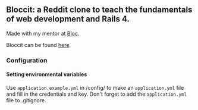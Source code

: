 ## Bloccit:  a Reddit clone to teach the fundamentals of web development and Rails 4.

Made with my mentor at [Bloc](http://bloc.io).

Bloccit can be found [here](http://lc-bloccit.herokuapp.com).

### Configuration

#### Setting environmental variables
 Use `application.example.yml` in /config/ to make an `application.yml` file and fill in the credentials and key.  Don't forget to add the `application.yml` file to .gitignore.